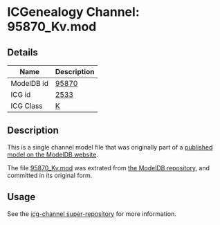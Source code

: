 # ICGenealogy Channel: 95870\_Kv.mod

## Details

Name | Description
---- | -----------
ModelDB id | [95870](http://senselab.med.yale.edu/ModelDB/ShowModel.cshtml?model=95870)
ICG id | [2533](http://icg.neurotheory.ox.ac.uk/channels/1/2533)
ICG Class | [K](http://icg.neurotheory.ox.ac.uk/channels/1)

## Description

This is a single channel model file that was originally part of a [published model on the ModelDB website](http://senselab.med.yale.edu/mModelDB/ShowModel.cshtml?model=95870).

The file [95870\_Kv.mod](95870_Kv.mod) was extrated from [the ModelDB repository](http://senselab.med.yale.edu/ModelDB/ShowModel.cshtml?model=95870), and committed in its original form.

## Usage

See the [icg-channel super-repository](https://github.com/icgenealogy/icg-channels) for more information.